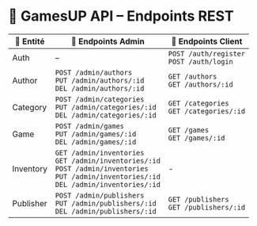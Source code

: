 # 📘 GamesUP API – Endpoints REST

| 🧩 Entité | 🔐 Endpoints Admin                                                                                                       | 👤 Endpoints Client                         |
|-----------|--------------------------------------------------------------------------------------------------------------------------|---------------------------------------------|
| Auth      | –                                                                                                                        | `POST /auth/register`<br>`POST /auth/login` |
| Author    | `POST /admin/authors`<br>`PUT /admin/authors/:id`<br>`DEL /admin/authors/:id`                                            | `GET /authors`<br>`GET /authors/:id`        |
| Category  | `POST /admin/categories`<br>`PUT /admin/categories/:id`<br>`DEL /admin/categories/:id`                                   | `GET /categories`<br>`GET /categories/:id`  |
| Game      | `POST /admin/games`<br>`PUT /admin/games/:id`<br>`DEL /admin/games/:id`                                                  | `GET /games`<br>`GET /games/:id`            |
| Inventory | `GET /admin/inventories`<br>`GET /admin/inventories/:id`<br>`POST /admin/inventories`<br>`PUT /admin/inventories/:id`<br>`DEL /admin/inventories/:id` | -                                           |
| Publisher | `POST /admin/publishers`<br>`PUT /admin/publishers/:id`<br>`DEL /admin/publishers/:id`                                   | `GET /publishers`<br>`GET /publishers/:id`  |
